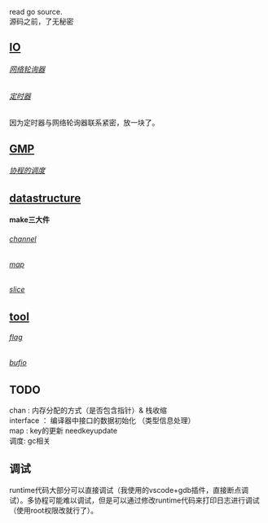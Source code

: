 read go source.  
源码之前，了无秘密  

## [IO](./IO)
###### [网络轮询器](./IO/netPoll/net.md)
###### [定时器](./IO/timer/timer.md)
因为定时器与网络轮询器联系紧密，放一块了。

## [GMP](./GMP)
###### [协程的调度](./GMP/sched.md)


## [datastructure](./datastructure)
#### **make三大件**
###### [channel](./datastructure/chan/chan.md)
###### [map](./datastructure/map/map.md)
###### [slice](./datastructure/slice/slice.md)


## [tool](./tool)
###### [flag](./tool/flag/flag.md)
###### [bufio](./tool/bufio/bufio.md)

## TODO
chan : 内存分配的方式（是否包含指针）& 栈收缩  
interface ： 编译器中接口的数据初始化 （类型信息处理）  
map : key的更新 needkeyupdate  
调度: gc相关  

## 调试
runtime代码大部分可以直接调试（我使用的vscode+gdb插件，直接断点调试）。多协程可能难以调试，但是可以通过修改runtime代码来打印日志进行调试（使用root权限改就行了）。
